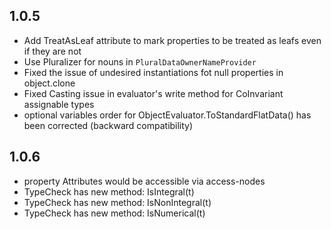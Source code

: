 

1.0.5
-----

  * Add TreatAsLeaf attribute to mark properties to be treated as leafs even if they are not
  * Use Pluralizer for nouns in ```PluralDataOwnerNameProvider```
  * Fixed the issue of undesired instantiations fot null properties in object.clone
  * Fixed Casting issue in evaluator's write method for CoInvariant assignable types
  * optional variables order for ObjectEvaluator.ToStandardFlatData() has been corrected (backward compatibility)


1.0.6
-----
  * property Attributes would be accessible via access-nodes
  * TypeCheck has new method: IsIntegral(t)
  * TypeCheck has new method: IsNonIntegral(t)
  * TypeCheck has new method: IsNumerical(t)
